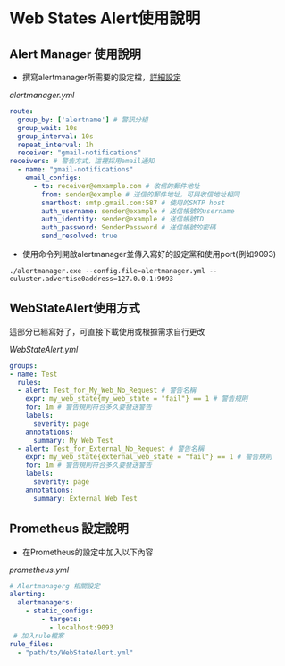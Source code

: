 # Web States Alert使用說明
## Alert Manager 使用說明
- 撰寫alertmanager所需要的設定檔，[詳細設定](https://prometheus.io/docs/alerting/latest/configuration/)

*alertmanager.yml*
```yml
route:
  group_by: ['alertname'] # 警訊分組
  group_wait: 10s
  group_interval: 10s
  repeat_interval: 1h
  receiver: "gmail-notifications" 
receivers: # 警告方式，這裡採用email通知
  - name: "gmail-notifications" 
    email_configs: 
      - to: receiver@emxample.com # 收信的郵件地址
        from: sender@example # 送信的郵件地址，可與收信地址相同
        smarthost: smtp.gmail.com:587 # 使用的SMTP host
        auth_username: sender@example # 送信帳號的username
        auth_identity: sender@example # 送信帳號ID
        auth_password: SenderPassword # 送信帳號的密碼
        send_resolved: true
```
- 使用命令列開啟alertmanager並傳入寫好的設定黨和使用port(例如9093)
```
./alertmanager.exe --config.file=alertmanager.yml --culuster.advertise0address=127.0.0.1:9093
```
## WebStateAlert使用方式
這部分已經寫好了，可直接下載使用或根據需求自行更改

*WebStateAlert.yml*
```yml
groups:
- name: Test
  rules:
  - alert: Test_for_My_Web_No_Request # 警告名稱
    expr: my_web_state{my_web_state = "fail"} == 1 # 警告規則
    for: 1m # 警告規則符合多久要發送警告
    labels:
      severity: page
    annotations:
      summary: My Web Test
  - alert: Test_for_External_No_Request # 警告名稱
    expr: my_web_state{external_web_state = "fail"} == 1 # 警告規則
    for: 1m # 警告規則符合多久要發送警告
    labels:
      severity: page
    annotations:
      summary: External Web Test
```
## Prometheus 設定說明
- 在Prometheus的設定中加入以下內容

*prometheus.yml*
```yml
# Alertmanagerg 相關設定
alerting:
  alertmanagers:
    - static_configs:
        - targets:
          - localhost:9093
 # 加入rule檔案
rule_files:
  - "path/to/WebStateAlert.yml"
```